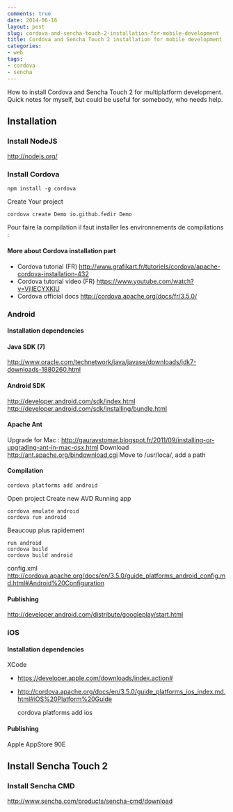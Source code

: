 ```yaml
---
comments: true
date: 2014-06-16
layout: post
slug: cordova-and-sencha-touch-2-installation-for-mobile-development
title: Cordova and Sencha Touch 2 installation for mobile development
categories:
- web
tags:
- cordova
- sencha
---
```


How to install Cordova and Sencha Touch 2 for multiplatform development.
Quick notes for myself, but could be useful for somebody, who needs help.

## Installation

### Install NodeJS 

http://nodejs.org/

### Install Cordova

    npm install -g cordova

Create Your project

	cordova create Demo io.github.fedir Demo

Pour faire la compilation il faut installer les environnements de compilations :

#### More about Cordova installation part

* Cordova tutorial (FR) http://www.grafikart.fr/tutoriels/cordova/apache-cordova-installation-432
* Cordova tutorial video (FR) https://www.youtube.com/watch?v=VjlIECYXKlU
* Cordova official docs http://cordova.apache.org/docs/fr/3.5.0/

### Android

#### Installation dependencies

#### Java SDK (7)

http://www.oracle.com/technetwork/java/javase/downloads/jdk7-downloads-1880260.html

#### Android SDK

http://developer.android.com/sdk/index.html
http://developer.android.com/sdk/installing/bundle.html

#### Apache Ant

Upgrade for Mac : http://gauravstomar.blogspot.fr/2011/09/installing-or-upgrading-ant-in-mac-osx.html
Download http://ant.apache.org/bindownload.cgi
Move to /usr/loca/, add a path

#### Compilation

    cordova platforms add android

Open project
Create new AVD
Running app

    cordova emulate android
    cordova run android

Beaucoup plus rapidement 

    run android
    cordova build
    cordova build android

config.xml
http://cordova.apache.org/docs/en/3.5.0/guide_platforms_android_config.md.html#Android%20Configuration

#### Publishing

http://developer.android.com/distribute/googleplay/start.html

### iOS

#### Installation dependencies

XCode

* https://developer.apple.com/downloads/index.action#
* http://cordova.apache.org/docs/en/3.5.0/guide_platforms_ios_index.md.html#iOS%20Platform%20Guide

    cordova platforms add ios

#### Publishing

Apple AppStore 90E

## Install Sencha Touch 2 

### Install Sencha CMD

http://www.sencha.com/products/sencha-cmd/download
